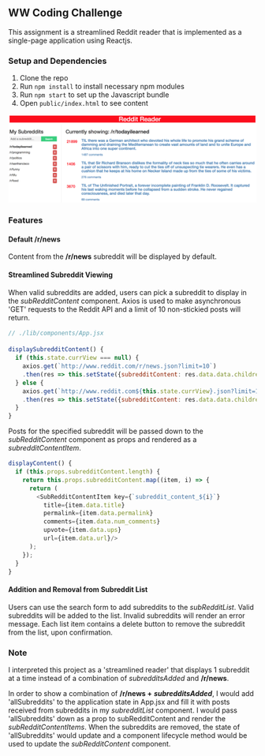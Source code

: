 ## WW Coding Challenge

This assignment is a streamlined Reddit reader that is implemented as a single-page application using Reactjs.

### Setup and Dependencies

1. Clone the repo
2. Run `npm install` to install necessary npm modules
3. Run `npm start` to set up the Javascript bundle
4. Open `public/index.html` to see content

![image](./assets/images/reddit_reader.png)

### Features

#### Default /r/news

Content from the **/r/news** subreddit will be displayed by default.

#### Streamlined Subreddit Viewing

When valid subreddits are added, users can pick a subreddit to display in the *subRedditContent* component.  Axios is used to make asynchronous 'GET' requests to the Reddit API and a limit of 10 non-stickied posts will return.

```javascript
// ./lib/components/App.jsx

displaySubredditContent() {
  if (this.state.currView === null) {
    axios.get(`http://www.reddit.com/r/news.json?limit=10`)
    .then(res => this.setState({subredditContent: res.data.data.children.filter((item) => !item.data.stickied)}));
  } else {
    axios.get(`http://www.reddit.com${this.state.currView}.json?limit=10`)
    .then(res => this.setState({subredditContent: res.data.data.children.filter((item) => !item.data.stickied)}));
  }
}
```

Posts for the specified subreddit will be passed down to the *subRedditContent* component as props and rendered as a *subredditContentItem*.

```javascript
displayContent() {
  if (this.props.subredditContent.length) {
    return this.props.subredditContent.map((item, i) => {
      return (
        <SubRedditContentItem key={`subreddit_content_${i}`}
          title={item.data.title}
          permalink={item.data.permalink}
          comments={item.data.num_comments}
          upvote={item.data.ups}
          url={item.data.url}/>
      );
    });
  }
}
```

#### Addition and Removal from Subreddit List

Users can use the search form to add subreddits to the *subRedditList*. Valid subreddits will be added to the list. Invalid subreddits will render an error message. Each list item contains a delete button to remove the subreddit from the list, upon confirmation.

### Note

I interpreted this project as a 'streamlined reader' that displays 1 subreddit at a time instead of a combination of *subredditsAdded* and **/r/news**.

In order to show a combination of **/r/news +** ***subredditsAdded***, I would add 'allSubreddits' to the application state in App.jsx and fill it with posts received from subreddits in my *subredditList* component.  I would pass 'allSubreddits' down as a prop to subRedditContent and render the *subRedditContentItems*.  When the subreddits are removed, the state of 'allSubreddits' would update and a component lifecycle method would be used to update the *subRedditContent* component.
